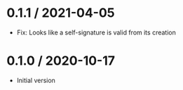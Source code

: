 # 0.1.1 / 2021-04-05

  * Fix: Looks like a self-signature is valid from its creation

# 0.1.0 / 2020-10-17

  * Initial version